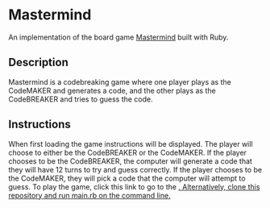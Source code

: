 <h1>Mastermind</h1>
<p>An implementation of the board game <a href="https://en.wikipedia.org/wiki/Mastermind_(board_game)">Mastermind</a> built with Ruby.
</p>
<h2>Description</h2>
<p>Mastermind is a codebreaking game where one player plays as the CodeMAKER and generates a code, and the other plays as the CodeBREAKER and tries to guess the code.  
</p>
<h2>Instructions</h2>
<p>When first loading the game instructions will be displayed. The player will choose to either be the CodeBREAKER or the CodeMAKER. If the player chooses to be the CodeBREAKER, the computer will generate a code that they will have 12 turns to try and guess correctly. If the player chooses to be the CodeMAKER, they will pick a code that the computer will attempt to guess. To play the game, click this link to go to the <a href="https://repl.it/@JakeDam24/mastermind#README.md"repl.it</a>. Alternatively, clone this repository and run main.rb on the command line. </p>
